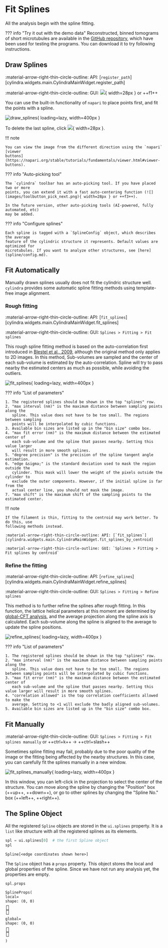 # Fit Splines

All the analysis begin with the spline fitting.

??? info "Try it out with the demo data"
    Reconstructed, binned tomograms of short microtubules are available in the
    [GitHub repository](https://github.com/hanjinliu/cylindra/blob/main/tests/13pf_MT.tif), which have been used for testing the programs. You can download it to try
    following instructions.

## Draw Splines

:material-arrow-right-thin-circle-outline: API: [`register_path`][cylindra.widgets.main.CylindraMainWidget.register_path]

:material-arrow-right-thin-circle-outline: GUI: ![](images/toolbutton_register_path.png){ width=28px } or ++f1++

You can use the built-in functionality of `napari` to place points first, and fit
the points with a spline.

![draw_splines](images/draw_splines.gif){ loading=lazy, width=400px }

To delete the last spline, click ![](images/toolbutton_clear_current.png){ width=28px }.

!!! note

    You can view the image from the different direction using the `napari` [viewer
    buttons](https://napari.org/stable/tutorials/fundamentals/viewer.html#viewer-buttons).

??? info "Auto-picking tool"

    The `cylindra` toolbar has an auto-picking tool. If you have placed two or more
    points, you can extend it with a fast auto-centering function (![](images/toolbutton_pick_next.png){ width=28px } or ++f3++).

    In the future version, other auto-picking tools (AI-powered, fully automated, etc)
    may be added.

??? info "Configure splines"

    Each spline is tagged with a `SplineConfig` object, which describes the average
    feature of the cylindric structure it represents. Default values are optimized for
    microtubules. If you want to analyze other structures, see [here](spline/config.md).

## Fit Automatically

Manually drawn splines usually does not fit the cylindric structure well. `cylindra`
provides some automatic spline fitting methods using template-free image alignment.

### Rough fitting

:material-arrow-right-thin-circle-outline: API: [`fit_splines`][cylindra.widgets.main.CylindraMainWidget.fit_splines]

:material-arrow-right-thin-circle-outline: GUI: `Splines > Fitting > Fit splines`

This rough spline fitting method is based on the auto-correlation first introduced in
[Blestel et al., 2009](https://ieeexplore.ieee.org/abstract/document/5193043), although
the original method only applies to 2D images. In this method, Sub-volumes are sampled
and the center of each sub-volume is estimated by the auto-correlation. Spline will try
to pass nearby the estimated centers as much as possible, while avoiding the outliers.

![fit_splines](images/fit_splines.png){ loading=lazy, width=400px }

??? info "List of parameters"

    1. The registered splines should be shown in the top "splines" row.
    2. "max interval (nm)" is the maximum distance between sampling points along the
       spline. This value does not have to be too small. The regions between sampling
       points will be interpolated by cubic functions.
    3. Available bin sizes are listed up in the "bin size" combo box.
    4. "max fit error (nm)" is the maximum distance between the estimated center of
       each sub-volume and the spline that passes nearby. Setting this value larger
       will result in more smooth splines.
    5. "degree precision" is the precision of the spline tangent angle estimation.
    6. "edge &sigma;" is the standard deviation used to mask the region outside the
       cylinder. This mask will lower the weight of the pixels outside the cylinder to
       exclude the outer components. However, if the initial spline is far from the
       actual center line, you should not mask the image.
    7. "max shift" is the maximum shift of the sampling points to the estimated center.

!!! note

    If the filament is thin, fitting to the centroid may work better. To do this, use
    following methods instead.

    :material-arrow-right-thin-circle-outline: API: [`fit_splines`][cylindra.widgets.main.CylindraMainWidget.fit_splines_by_centroid]

    :material-arrow-right-thin-circle-outline: GUI: `Splines > Fitting > Fit splines by centroid`

### Refine the fitting

:material-arrow-right-thin-circle-outline: API: [`refine_splines`][cylindra.widgets.main.CylindraMainWidget.refine_splines]

:material-arrow-right-thin-circle-outline: GUI: `Splines > Fitting > Refine splines`

This method is to further refine the splines after rough fitting. In this function, the
lattice helical parameters at this moment are determined by
[global-CFT analysis](lattice_params.md), and the average projection along the
spline axis is calculated. Each sub-volume along the spline is aligned to the average
to update the spline positions.

![refine_splines](images/refine_splines.png){ loading=lazy, width=400px }

??? info "List of parameters"

    1. The registered splines should be shown in the top "splines" row.
    2. "max interval (nm)" is the maximum distance between sampling points along the
       spline. This value does not have to be too small. The regions between sampling points will be interpolated by cubic functions.
    3. "max fit error (nm)" is the maximum distance between the estimated center of
       each sub-volume and the spline that passes nearby. Setting this value larger will result in more smooth splines.
    4. "correlation allowed" is the top correlation coefficients allowed to make the
       average. Setting to <1 will exclude the badly aligned sub-volumes.
    5. Available bin sizes are listed up in the "bin size" combo box.

## Fit Manually

:material-arrow-right-thin-circle-outline: GUI: `Splines > Fitting > Fit splines manually` or ++ctrl+k++ &rarr; ++ctrl+slash++

Sometimes spline fitting may fail, probably due to the poor quality of the image or the
fitting being affected by the nearby structures. In this case, you can carefully fit the
splines manually in a new window.

![fit_splines_manually](images/fit_splines_manually.png){ loading=lazy, width=400px }

In this window, you can left-click in the projection to select the center of the
structure. You can move along the spline by changing the "Position" box (++up++,
++down++), or go to other splines by changing the "Spline No." box (++left++,
++right++).

## The Spline Object

All the registered `Spline` objects are stored in the `ui.splines` property. It is a `list` like structure with all the registered splines as its elements.

```python
spl = ui.splines[0]  # the first Spline object
spl
```

```title="Output:"
Spline[<edge coordinates shown here>]
```

The `Spline` object has a `props` property. This object stores the local and global properties of the spline. Since we have not run any analysis yet, the properties are empty.

```python
spl.props
```

``` title="Output:"
SplineProps(
local=
shape: (0, 0)
┌┐
╞╡
└┘
global=
shape: (0, 0)
┌┐
╞╡
└┘
)
```
